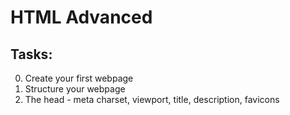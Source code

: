 # HTML Advanced

## Tasks:

0. Create your first webpage
1. Structure your webpage
2. The head - meta charset, viewport, title, description, favicons

